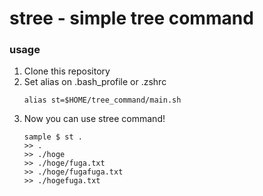 # stree - simple tree command

### usage
1. Clone this repository
1. Set alias on .bash_profile or .zshrc
    ```
    alias st=$HOME/tree_command/main.sh
    ```
1. Now you can use stree command!
    ```
    sample $ st .
    >> .
    >> ./hoge
    >> ./hoge/fuga.txt
    >> ./hoge/fugafuga.txt
    >> ./hogefuga.txt
    ```
